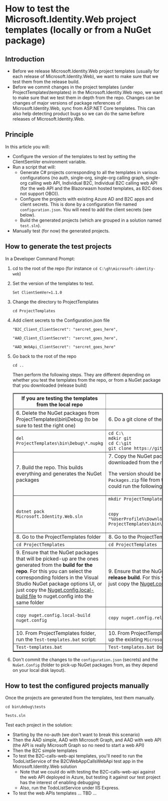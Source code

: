 # How to test the Microsoft.Identity.Web project templates (locally or from a NuGet package)

## Introduction

- Before we release Microsoft.Identity.Web project templates (usually for each release of Microsoft.Identity.Web), we want to make sure that we test them from the release build.
- Before we commit changes in the project templates (under ProjectTemplates\templates) in the Microsoft.Identity.Web repo, we want to make sure that we test them in depth from the repo. Changes can be changes of major versions of package references of Microsoft.Identity.Web, sync from ASP.NET Core templates. This can also help detecting product bugs so we can do the same before releases of Microsoft.Identity.Web.

## Principle

In this article you will:

- Configure the version of the templates to test by setting the ClientSemVer environment variable.
- Run a script that will:
  - Generate C# projects corresponding to all the templates in various configurations (no auth, single-org, single-org calling graph, single-org calling web API, Individual B2C, Individual B2C calling web API (for the web API and the Blazorwasm hosted templates, as B2C does not support OBO)).
  - Configure the projects with existing Azure AD and B2C apps and client secrets. This is done by a configuration file named `configuration.json`. You will need to add the client secrets (see below).
  - Build the generated projects (which are grouped in a solution named `test.sln`).
- Manually test (for now) the generated projects.

## How to generate the test projects

In a Developer Command Prompt:

1. cd to the root of the repo (for instance `cd C:\gh\microsoft-identity-web`)

2. Set the version of the templates to test.

   `Set ClientSemVer=1.1.0`

3. Change the directory to ProjectTemplates

   `cd ProjectTemplates`

4. Add client secrets to the Configuration.json file

   `"B2C_Client_ClientSecret": "sercret_goes_here",`

   `"AAD_Client_ClientSecret": "sercret_goes_here",`
  
   `"AAD_WebApi_ClientSecret": "sercret_goes_here"`

5. Go back to the root of the repo

   `cd ..`

   Then perform the following steps. They are different depending on whether you test the templates from the repo, or from a NuGet package that you downloaded (release build)

   <table border = "2">
    <tr>
        <th>If you are testing the templates from the local repo</th>
        <th>If you are testing the templates from a NuGet package</th>
    </tr>
    <tr>
        <td>6. Delete the NuGet packages from ProjectTemplates\bin\Debug (to be sure to test the right one)</td>
        <td>6. Do a git clone of the repostitory into a short file path. </td>
    </tr>
    <tr>
        <td><code>del ProjectTemplates\bin\Debug\*.nupkg</code></td>
        <td><code>cd C:\ </code><br />
        <code>mdkir git</code><br />
        <code>cd C:\git</code><br />
        <code>git clone https://github.com/AzureAD/microsoft-identity-web idweb</code></td>
    </tr>
    <tr>
        <td>7. Build the repo. This builds everything and generates the NuGet packages</td>
        <td>7. Copy the NuGet package containing the templates (Microsoft.Identity.Web.ProjectTemplates.version.nupkg) downloaded from the release build and paste it under the <code>ProjectTemplates\bin\Debug</code> folder of the repo. 
        
    The version should be the same as the value of <code>ClientSemVer</code> you set in step For instance if you downloaded the <code>Packages.zip</code> file from the  AzureDevOps build and saved it in your Downloads folder before unzipping it, you could run the following command: </td>
    </tr>
    <tr>
        <td><code>dotnet pack Microsoft.Identity.Web.sln</code></td>
        <td><code>mkdir ProjectTemplates\bin\Debug

    copy "%UserProfile%\Downloads\Packages\Packages\Microsoft.Identity.Web.ProjectTemplates.%ClientSemVer%.nupkg" ProjectTemplates\bin\Debug</code></td>
    </tr>
    <tr>
        <td>8. Go to the ProjectTemplates folder</td>
        <td>8. Go to the ProjectTemplates folder</td>
    </tr>
    <tr>
        <td><code>cd ProjectTemplates</code></td>
        <td><code>cd ProjectTemplates</code></td>
    </tr>
    <tr>
        <td>9. Ensure that the NuGet packages that will be picked-up are the ones generated from the <b>build for the repo</b>. For this you can select the corresponding folders in the Visual Studio NuGet package options UI, or just copy the <a href="https://github.com/AzureAD/microsoft-identity-web/blob/master/ProjectTemplates/nuget.config.local-build#L22-L24">Nuget.config.local-build file</a> to nuget.config into the same folder</td>
        <td>9. Ensure that the NuGet packages that will be restored in the test projects are the ones <b>generated from the release build</b>. For this you can select the corresponding folder in the Visual Studio NuGet package options UI, or just copy the <a href="https://github.com/AzureAD/microsoft-identity-web/blob/master/ProjectTemplates/nuget.config.release-build">Nuget.config.release-build </a> file to nuget.config into the same folder</td>
    </tr>
    <tr>
        <td>
        <p>
        <code>copy nuget.config.local-build nuget.config</code>
        </td>
        <td><p><code>copy nuget.config.release-build nuget.config</code></td>
    </tr>
    <tr>
        <td>10. From ProjectTemplates folder, run the <code>Test-templates.bat</code> script:</td>
        <td>10. From ProjectTemplates folder, run the <code>Test-templates.bat</code> script with an argument to tell the script to pick-up the existing <code>Microsoft.Identity.Web.ProjectTemplates.%ClientSemVer%.nupkg</code> file instead of regenerating it. </td>
    </tr>
    <tr>
        <td><code>Test-templates.bat</code></td>
        <td><code>Test-templates.bat DontGenerate</code></td>
    </tr>
   </table>

11. Don't commit the changes to the `configuration.json` (secrets) and the `NuGet.Config` (folder to pick-up NuGet packages from, as they depend on your local disk layout).

## How to test the configured projects manually

Once the projects are generated from the templates, test them manually.

`cd bin\debug\tests`

`Tests.sln`

Test each project in the solution:

- Starting by the no-auth (we don't want to break this scenario)
- Then the AAD simple, AAD with Microsoft Graph, and AAD with web API (the API is really Microsoft Graph so no need to start a web API)
- Then the B2C simple templates
- To test the B2C-calls-web-api templates, you'll need to run the TodoListService of the B2CWebAppCallsWebApi test app in the Microsoft.Identity.Web solution
  - Note that we could do with testing the B2C-calls-web-api against the web API deployed in Azure, but testing it against our test project has the interest of enabling debugging
  - Also, run the TodoListService under IIS Express.
- To test the web APIs templates … TBD …
